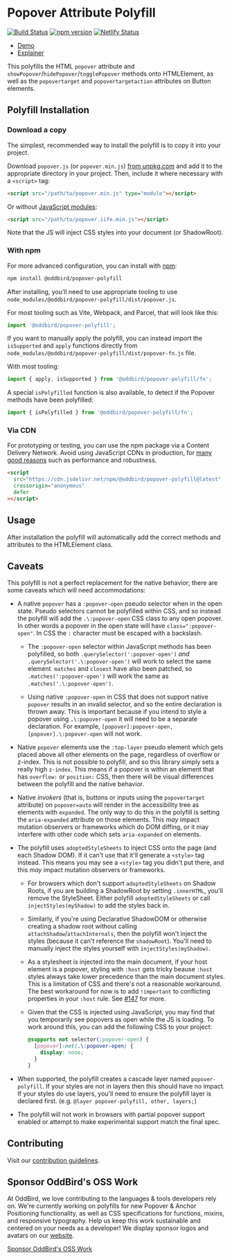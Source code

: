 # Popover Attribute Polyfill

[![Build Status](https://github.com/oddbird/popover-polyfill/actions/workflows/test.yml/badge.svg)](https://github.com/oddbird/popover-polyfill/actions/workflows/test.yml) [![npm version](https://badge.fury.io/js/@oddbird%2Fpopover-polyfill.svg)](https://badge.fury.io/js/@oddbird%2Fpopover-polyfill) [![Netlify Status](https://api.netlify.com/api/v1/badges/35bc7ba7-97a2-4e41-93ed-5141988adb1e/deploy-status)](https://app.netlify.com/sites/popover-polyfill/deploys)

- [Demo](https://popover-polyfill.netlify.app/)
- [Explainer](https://open-ui.org/components/popover.research.explainer/)

This polyfills the HTML `popover` attribute and
`showPopover`/`hidePopover`/`togglePopover` methods onto HTMLElement, as well as
the `popovertarget` and `popovertargetaction` attributes on Button elements.

## Polyfill Installation

### Download a copy

The simplest, recommended way to install the polyfill is to copy it into your
project.

Download `popover.js` (or `popover.min.js`) [from
unpkg.com](https://unpkg.com/browse/@oddbird/popover-polyfill/dist/) and add it
to the appropriate directory in your project. Then, include it where necessary
with a `<script>` tag:

```html
<script src="/path/to/popover.min.js" type="module"></script>
```

Or without [JavaScript modules](https://developer.mozilla.org/en-US/docs/Web/JavaScript/Guide/Modules):

```html
<script src="/path/to/popover.iife.min.js"></script>
```

Note that the JS will inject CSS styles into your document (or ShadowRoot).

### With npm

For more advanced configuration, you can install with
[npm](https://www.npmjs.com/):

```sh
npm install @oddbird/popover-polyfill
```

After installing, you’ll need to use appropriate tooling to use
`node_modules/@oddbird/popover-polyfill/dist/popover.js`.

For most tooling such as Vite, Webpack, and Parcel, that will look like this:

```js
import '@oddbird/popover-polyfill';
```

If you want to manually apply the polyfill, you can instead import the
`isSupported` and `apply` functions directly from
`node_modules/@oddbird/popover-polyfill/dist/popover-fn.js` file.

With most tooling:

```js
import { apply, isSupported } from '@oddbird/popover-polyfill/fn';
```

A special `isPolyfilled` function is also available, to detect if the Popover methods have been polyfilled:

```js
import { isPolyfilled } from '@oddbird/popover-polyfill/fn';
```

### Via CDN

For prototyping or testing, you can use the npm package via a Content Delivery
Network. Avoid using JavaScript CDNs in production, for [many good
reasons](https://blog.wesleyac.com/posts/why-not-javascript-cdn) such as
performance and robustness.

```html
<script
  src="https://cdn.jsdelivr.net/npm/@oddbird/popover-polyfill@latest"
  crossorigin="anonymous"
  defer
></script>
```

## Usage

After installation the polyfill will automatically add the correct methods and
attributes to the HTMLElement class.

## Caveats

This polyfill is not a perfect replacement for the native behavior; there are
some caveats which will need accommodations:

- A native `popover` has a `:popover-open` pseudo selector when in the open
  state. Pseudo selectors cannot be polyfilled within CSS, and so instead the
  polyfill will add the `.\:popover-open` CSS class to any open popover. In
  other words a popover in the open state will have `class=":popover-open"`. In
  CSS the `:` character must be escaped with a backslash.

  - The `:popover-open` selector within JavaScript methods has been polyfilled,
    so both `.querySelector(':popover-open')` _and_
    `.querySelector('.\:popover-open')` will work to select the same element.
    `matches` and `closest` have also been patched, so
    `.matches(':popover-open')` will work the same as
    `.matches('.\:popover-open')`.

  - Using native `:popover-open` in CSS that does not support native `popover`
    results in an invalid selector, and so the entire declaration is thrown
    away. This is important because if you intend to style a popover using
    `.\:popover-open` it will need to be a separate declaration. For example,
    `[popover]:popover-open, [popover].\:popover-open` will not work.

- Native `popover` elements use the `:top-layer` pseudo element which gets
  placed above all other elements on the page, regardless of overflow or
  z-index. This is not possible to polyfill, and so this library simply sets a
  really high `z-index`. This means if a popover is within an element that has
  `overflow:` or `position:` CSS, then there will be visual differences between
  the polyfill and the native behavior.

- Native _invokers_ (that is, buttons or inputs using the `popovertarget`
  attribute) on `popover=auto` will render in the accessibility tree as elements
  with `expanded`. The only way to do this in the polyfill is setting the
  `aria-expanded` attribute on those elements. This _may_ impact mutation
  observers or frameworks which do DOM diffing, or it may interfere with other
  code which sets `aria-expanded` on elements.

- The polyfill uses `adoptedStyleSheets` to inject CSS onto the page (and each
  Shadow DOM). If it can't use that it'll generate a `<style>` tag instead. This
  means you may see a `<style>` tag you didn't put there, and this _may_ impact
  mutation observers or frameworks.

  - For browsers which don't support `adoptedStyleSheets` on Shadow Roots, if
    you are building a ShadowRoot by setting `.innerHTML`, you'll remove the
    StyleSheet. Either polyfill `adoptedStyleSheets` or call
    `injectStyles(myShadow)` to add the styles back in.

  - Similarly, if you're using Declarative ShadowDOM or otherwise creating a
    shadow root without calling `attachShadow`/`attachInternals`, then the
    polyfill won't inject the styles (because it can't reference the
    `shadowRoot`). You'll need to manually inject the styles yourself with
    `injectStyles(myShadow)`.

  - As a stylesheet is injected into the main document, if your host element is
    a popover, styling with `:host` gets tricky beause `:host` styles always
    take lower precedence than the main document styles. This is a limitation
    of CSS and there's not a reasonable workaround. The best workaround for
    now is to add `!important` to conflicting properties in your `:host` rule.
    See [#147](https://github.com/oddbird/popover-polyfill/issues/147) for more.

  - Given that the CSS is injected using JavaScript, you may find that you
    temporarily see popovers as open while the JS is loading. To work around
    this, you can add the following CSS to your project:

    ```css
    @supports not selector(:popover-open) {
      [popover]:not(.\:popover-open) {
        display: none;
      }
    }
    ```

- When supported, the polyfill creates a cascade layer named `popover-polyfill`.
  If your styles are not in layers then this should have no impact. If your
  styles do use layers, you'll need to ensure the polyfill layer is declared
  first. (e.g. `@layer popover-polyfill, other, layers;`)

- The polyfill will not work in browsers with partial popover support enabled or
  attempt to make experimental support match the final spec.

## Contributing

Visit our [contribution guidelines](https://github.com/oddbird/popover-polyfill/blob/main/CONTRIBUTING.md).

## Sponsor OddBird's OSS Work

At OddBird, we love contributing to the languages & tools developers rely on.
We're currently working on polyfills
for new Popover & Anchor Positioning functionality,
as well as CSS specifications for functions, mixins, and responsive typography.
Help us keep this work sustainable
and centered on your needs as a developer!
We display sponsor logos and avatars
on our [website](https://www.oddbird.net/polyfill/#open-source-sponsors).

[Sponsor OddBird's OSS Work](https://opencollective.com/oddbird-open-source)
